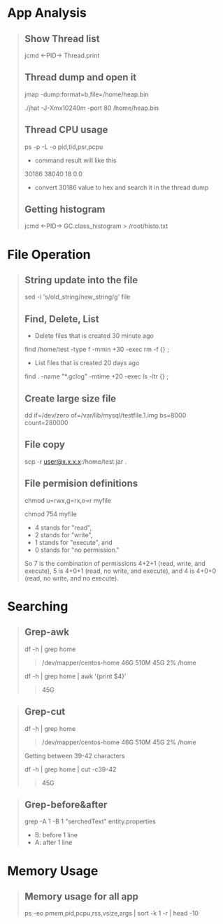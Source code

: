 # App Analysis
> ## Show Thread list
> jcmd <-PID-> Thread.print
> ## Thread dump and open it
> jmap -dump:format=b,file=/home/heap.bin <PID>
> 
> ./jhat -J-Xmx10240m -port 80 /home/heap.bin
> ## Thread CPU usage
> ps -p <PID> -L -o pid,tid,psr,pcpu
> 
> - command result will like this
> 
> 30186 38040  18  0.0
>
> - convert 30186 value to hex and search it in the thread dump
> ## Getting histogram
> jcmd <-PID-> GC.class_histogram > /root/histo.txt  


# File Operation
> ## String update into the file
> sed -i 's/old_string/new_string/g' file
> ## Find, Delete, List
>  - Delete files that is created 30 minute ago
> 
> find /home/test -type f -mmin +30 -exec rm -f {} \;
>
>  - List files that is created 20 days ago
>
> find . -name "*.gclog" -mtime +20 -exec ls -ltr {} \;
> ## Create large size file
> dd if=/dev/zero of=/var/lib/mysql/testfile.1.img bs=8000 count=280000
> ## File copy
> scp -r user@x.x.x.x:/home/test.jar .
> ## File permision definitions
> chmod u=rwx,g=rx,o=r myfile
> 
> chmod 754 myfile
> - 4 stands for "read",
> - 2 stands for "write",
> - 1 stands for "execute", and
> - 0 stands for "no permission."
>   
> So 7 is the combination of permissions 4+2+1 (read, write, and execute), 5 is 4+0+1 (read, no write, and execute), and 4 is 4+0+0 (read, no write, and no execute).


# Searching
> ## Grep-awk
> df -h | grep home
> > /dev/mapper/centos-home   46G  510M   45G   2% /home
> > 
> df -h | grep home | awk '{print $4}'
> > 45G

> ## Grep-cut
> df -h | grep home
> > /dev/mapper/centos-home   46G  510M   45G   2% /home
> 
> Getting between 39-42 characters
> 
> df -h | grep home | cut -c39-42
> > 45G

> ## Grep-before&after
> grep -A 1 -B 1 "serchedText"  entity.properties
>
> - B: before 1 line
> - A: after 1 line

 # Memory Usage
> ## Memory usage for all app
> ps -eo pmem,pid,pcpu,rss,vsize,args | sort -k 1 -r | head -10
